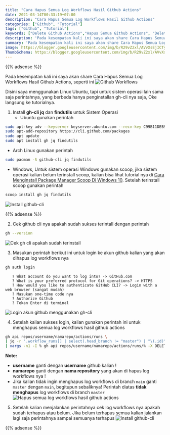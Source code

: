 ```yaml
---
title: "Cara Hapus Semua Log Workflows Hasil Github Actions"
date: 2021-03-14T00:33:19+07:00
description: "Cara Hapus Semua Log Workflows Hasil Github Actions"
categories: ["Github", "Tutorial"]
tags: ["Github", "Tutorial"]
keywords: ["Delete Github Actions","Hapus Semua Github Actions", "Delete Old Workflows Run"]
description: 'Pada kesempatan kali ini saya akan share Cara Hapus Semua Log Workflows Hasil Github Actions'
summary: 'Pada kesempatan kali ini saya akan share Cara Hapus Semua Log Workflows Hasil Github Actions'
image: https://blogger.googleusercontent.com/img/b/R29vZ2xl/AVvXsEjICTyl0qQlb4JHbR_VCnvHIPxC9P0Y_f0wuHQeTae_A7QoAzrjORIgC_k7tLutRQFVsGiT2Af-HQYbKL7VTcdW06tjxNCPoIAfEIOgG8bZpUlTY6UEUHL-MA4PUYfMbeTkxQNIHO0jK6UP-eMPa4ZB2quoBGyEmci4DkOGc6Pb04Evbzdnp3gSdKIJEcdT/s80-rw/github-logo.png
ThumbSchema: https://blogger.googleusercontent.com/img/b/R29vZ2xl/AVvXsEjICTyl0qQlb4JHbR_VCnvHIPxC9P0Y_f0wuHQeTae_A7QoAzrjORIgC_k7tLutRQFVsGiT2Af-HQYbKL7VTcdW06tjxNCPoIAfEIOgG8bZpUlTY6UEUHL-MA4PUYfMbeTkxQNIHO0jK6UP-eMPa4ZB2quoBGyEmci4DkOGc6Pb04Evbzdnp3gSdKIJEcdT/s0/github-logo.png
---
```


{{% adsense %}}

Pada kesempatan kali ini saya akan share Cara Hapus Semua Log Workflows Hasil Github Actions, seperti ini
![Github Workflows](https://blogger.googleusercontent.com/img/b/R29vZ2xl/AVvXsEgFx7UzlnlGtlgANHMSk_YbXAdNGGoXaUrhkbaciGCwH4g0vL20e-wNyW5Nm5UBGfAnkY7J_7KQ7vjYq2zimxjNVzFYee4y4CHkcADk-YIUW_a1x2tHjheQZ_tAfq7zTWAGSLCAiZMMksA65yQ2fjZdeRK9Bu2_hsVYASyUy9M0MX4wvToOS0iACABm8oVR/s0/gh-actions-1.jpeg)

Disini saya menggunakan Linux Ubuntu, tapi untuk sistem operasi lain sama saja perintahnya, yang berbeda hanya penginstallan gh-cli nya saja, Oke langsung ke tutorialnya.
1. Install **gh-cli jq** dan **findutils** untuk Sistem Operasi
   * Ubuntu gunakan perintah
```bash
sudo apt-key adv --keyserver keyserver.ubuntu.com --recv-key C99B11DEB97541F0
sudo apt-add-repository https://cli.github.com/packages
sudo apt update
sudo apt install gh jq findutils
```
   * Arch Linux gunakan perintah
```bash
sudo pacman -S github-cli jq findutils
```
   * Windows, Untuk sistem operasi Windows gunakan scoop, jika sistem operasi kalian belum terinstall scoop, kalian bisa lihat tutorial nya di [Cara Menginstall Package Manager Scoop Di Windows 10](/cara-menginstall-package-manager-scoop-di-windows-10/). Setelah terinstall scoop gunakan perintah
```powershell
scoop install gh jq findutils
```
![Install github-cli](https://blogger.googleusercontent.com/img/b/R29vZ2xl/AVvXsEhZqfDjEIh3klnr5ws9QRpqV0ogskBz94oM7fEwO3dENMciweWHScFefHoS7DNUEnBhxwJbEZPCUI89oIkfHFolCQ7W2n_oFbXOqdkc0GEzdckPgU1cZEWr3noyyLE3eZvEF8y5dNKF7r88wvi170EZ0t7iq1Pmj04gwcLGJQRaWx5NHbwCDm-oX2KRcuHK/s0/gh-actions-2.jpeg)

{{% adsense %}}

2. Cek github cli nya apakah sudah sukses terintall dengan perintah
```bash
gh --version
```
![Cek gh cli apakah sudah terinstall](https://blogger.googleusercontent.com/img/b/R29vZ2xl/AVvXsEgqtyzCg_jIgXR_7uyGCgUpwTIdIFVrFlAYBqzyZadr8YUppKDpc8QxW1KIgS3j6z0e02OVoiIQSjbIP-ixlv-8R4M5LjDTBu7Wf-m0FBedKhaYA8SAwG4mCnljYx0_zEwNxZgKF2Im7T8Fm_2202V7kOtObnNuhY-F7i8tqOK2d51-i5tTTzt8ZtNXC5w0/s0/gh-actions-3.jpeg)

3. Masukan perintah berikut ini untuk login ke akun github kalian yang akan dihapus log workflows nya
```bash
gh auth login
```
```
   ? What account do you want to log into? -> GitHub.com
   ? What is your preferred protocol for Git operations? -> HTTPS
   ? How would you like to authenticate GitHub CLI? -> Login with a web browser (sangat mudah)
   ? Masukan one-time code nya
   ? Authorize Github
   ? Tekan Enter di terminal
```
![Login akun github menggunakan gh-cli](https://blogger.googleusercontent.com/img/b/R29vZ2xl/AVvXsEgn2sDYQKGxqQhLOTPbabZ_Z2DCY3X0u7fiTaZ_jBySWI-Jn-kFAmjuRiKoXtR_QzUbXx_637BZwNiiWm2tJspPC9Q6bay0sVJvB0J8gngpX7tVmebNuhXk-Tw-VNCLflVYdIJjLf0q90bbiFUsN5hLXvOCQ6MzuwDU4ISANy5ZeDcjP9rIW23mDbpiseYS/s0/gh-actions-4.jpeg)

4. Setelah kalian sukses login, kalian gunakan perintah ini untuk menghapus semua log workflows hasil github actions
```bash
gh api repos/username/namarepo/actions/runs \
| jq -r '.workflow_runs[] | select(.head_branch != "master") | "\(.id)"' \
| xargs -n1 -I % gh api repos/username/namarepo/actions/runs/% -X DELETE --silent
```
**Note:**
   - **username** ganti dengan **username** github kalian !
   - **namarepo** ganti dengan **nama repository** yang akan di hapus log workflows nya !
   - Jika kalian tidak ingin menghapus log workflows di branch `main` ganti `master` dengan `main`, begitupun sebaliknya! Perintah diatas **tidak menghapus** log workflows di branch `master`
![Hapus semua log workflows hasil github actions](https://blogger.googleusercontent.com/img/b/R29vZ2xl/AVvXsEiqFBqY_9iT6qupFRZAKaZe34FrHzYgrFh0xNnsdkJFQdj0VX8h8YOUBlzMHE7l-JDzMdNHkeKVLq9wNitaHPb7-GlP9UhUvg0ct7lG5xWuWoj9QCt5jaFN9QAE6AVniSnRrYmDfINsZ-9r7dYIC84RcJGsqlyF4Wt76aUgVroqq5YykzbLzh8HYyACmhes/s0/gh-actions-5.jpeg)

5. Setelah kalian menjalankan perintahnya cek log workflows nya apakah sudah terhapus atau belum. Jika belum terhapus semua kalian jalankan lagi saja perintahnya sampai semuanya terhapus
![Install github-cli](https://blogger.googleusercontent.com/img/b/R29vZ2xl/AVvXsEhndjyUm67YSIJt9K7EeJ3FmFnzgCqqWrSqGjyT3-b1PyK8K_JG4b3tyGuuJ5HhFtnP3KFiv-MXWP-46c-5Kwxcn_Se93EQGUHx6qLCwaKr3SJl1m_VUJfFj-_Vr3AGlr19YbGlBDr0OjP5_rKQoeaxfuqysqXGtGL2G8EgFwnbgKDHXiw1YL_4e2Z1Upnp/s0/gh-actions-6.jpeg)

{{% adsense %}}
